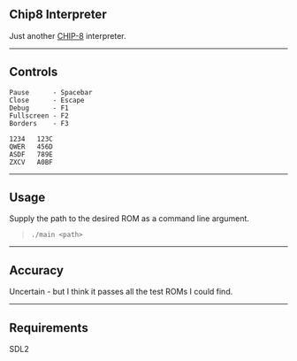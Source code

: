 ## Chip8 Interpreter
Just another [CHIP-8](https://en.wikipedia.org/wiki/CHIP-8) interpreter.

---
## Controls
    Pause      - Spacebar
    Close      - Escape
    Debug      - F1
    Fullscreen - F2
    Borders    - F3

    1234   123C
    QWER   456D
    ASDF   789E
    ZXCV   A0BF

---
## Usage
Supply the path to the desired ROM as a command line argument.
>     ./main <path>

---
## Accuracy
Uncertain - but I think it passes all the test ROMs I could find.

---
## Requirements
SDL2
